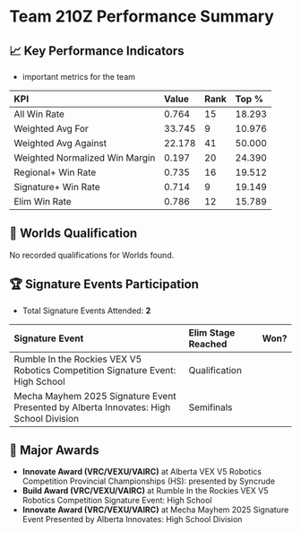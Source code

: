 # Team 210Z Performance Summary

## 📈 Key Performance Indicators
- important metrics for the team

| KPI | Value | Rank | Top % |
|:---|:-----|:----|:-----|
| All Win Rate | 0.764 | 15 | 18.293 |
| Weighted Avg For | 33.745 | 9 | 10.976 |
| Weighted Avg Against | 22.178 | 41 | 50.000 |
| Weighted Normalized Win Margin | 0.197 | 20 | 24.390 |
| Regional+ Win Rate | 0.735 | 16 | 19.512 |
| Signature+ Win Rate | 0.714 | 9 | 19.149 |
| Elim Win Rate | 0.786 | 12 | 15.789 |


## 🎯 Worlds Qualification
No recorded qualifications for Worlds found.

## 🏆 Signature Events Participation
- Total Signature Events Attended: **2**

| Signature Event | Elim Stage Reached | Won? |
|:----------------|:-------------------|:----|
| Rumble In the Rockies VEX V5 Robotics Competition Signature Event: High School | Qualification |  |
| Mecha Mayhem 2025 Signature Event Presented by Alberta Innovates: High School Division | Semifinals |  |


## 🥇 Major Awards
- **Innovate Award (VRC/VEXU/VAIRC)** at Alberta VEX V5 Robotics Competition Provincial Championships (HS): presented by Syncrude
- **Build Award (VRC/VEXU/VAIRC)** at Rumble In the Rockies VEX V5 Robotics Competition Signature Event: High School
- **Innovate Award (VRC/VEXU/VAIRC)** at Mecha Mayhem 2025 Signature Event Presented by Alberta Innovates: High School Division

